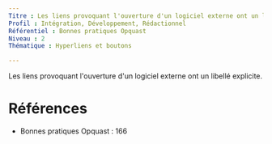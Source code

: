 ```yaml
---
Titre : Les liens provoquant l'ouverture d'un logiciel externe ont un libellé explicite.
Profil : Intégration, Développement, Rédactionnel
Référentiel : Bonnes pratiques Opquast
Niveau : 2
Thématique : Hyperliens et boutons

---
```

Les liens provoquant l'ouverture d'un logiciel externe ont un libellé explicite.

# Références

*   Bonnes pratiques Opquast : 166